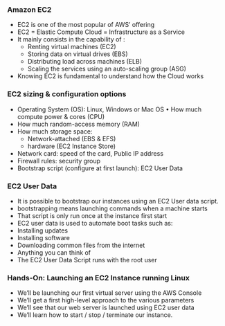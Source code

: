### Amazon EC2
  - EC2 is one of the most popular of AWS’ offering
  - EC2 = Elastic Compute Cloud = Infrastructure as a Service
  - It mainly consists in the capability of :
    - Renting virtual machines (EC2)
    - Storing data on virtual drives (EBS)
    - Distributing load across machines (ELB)
    - Scaling the services using an auto-scaling group (ASG)
  - Knowing EC2 is fundamental to understand how the Cloud works
    
### EC2 sizing & configuration options
  - Operating System (OS): Linux, Windows or Mac OS • How much compute power & cores (CPU) 
  - How much random-access memory (RAM) 
  - How much storage space: 
    - Network-attached (EBS & EFS) 
    - hardware (EC2 Instance Store) 
  - Network card: speed of the card, Public IP address 
  - Firewall rules: security group 
  - Bootstrap script (configure at first launch): EC2 User Data

### EC2 User Data
  - It is possible to bootstrap our instances using an EC2 User data script.
  - bootstrapping means launching commands when a machine starts
  - That script is only run once at the instance first start
  - EC2 user data is used to automate boot tasks such as:
  - Installing updates
  - Installing software
  - Downloading common files from the internet
  - Anything you can think of
  - The EC2 User Data Script runs with the root user

### Hands-On: Launching an EC2 Instance running Linux
  - We’ll be launching our first virtual server using the AWS Console
  - We’ll get a first high-level approach to the various parameters
  - We’ll see that our web server is launched using EC2 user data
  - We’ll learn how to start / stop / terminate our instance.
